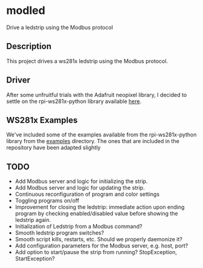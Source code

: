 # modled

Drive a ledstrip using the Modbus protocol

## Description

This project drives a ws281x ledstrip using the Modbus protocol.

## Driver

After some unfruitful trials with the Adafruit neopixel library, I decided to 
settle on the rpi-ws281x-python library available [here](https://github.com/rpi-ws281x/rpi-ws281x-python).

## WS281x Examples

We've included some of the examples available from the rpi-ws281x-python library from the [examples](https://github.com/rpi-ws281x/rpi-ws281x-python/tree/master/examples) directory.
The ones that are included in the repository have been adapted slightly

## TODO

* Add Modbus server and logic for initializing the strip.
* Add Modbus server and logic for updating the strip.
* Continuous reconfiguration of program and color settings
* Toggling programs on/off
* Improvement for closing the ledstrip: immediate action upon ending program by checking enabled/disabled value before showing the ledstrip again.
* Initialization of Ledstrip from a Modbus command?
* Smooth ledstrip program switches?
* Smooth script kills, restarts, etc. Should we properly daemonize it?
* Add configuration parameters for the Modbus server, e.g. host, port?
* Add option to start/pause the strip from running? StopException, StartException?
